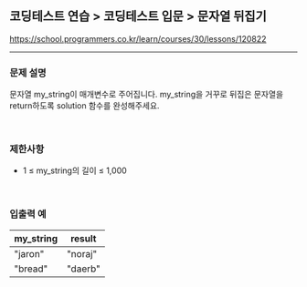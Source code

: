 ## 코딩테스트 연습 > 코딩테스트 입문 > 문자열 뒤집기

https://school.programmers.co.kr/learn/courses/30/lessons/120822

---

### 문제 설명

문자열 my_string이 매개변수로 주어집니다. my_string을 거꾸로 뒤집은 문자열을 return하도록 solution 함수를 완성해주세요.

</br>

### 제한사항

- 1 ≤ my_string의 길이 ≤ 1,000

</br>

### 입출력 예

| my_string | result  |
| --------- | ------- |
| "jaron"   | "noraj" |
| "bread"   | "daerb" |
